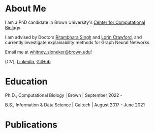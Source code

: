 # About Me
I am a PhD candidate in Brown University's [Center for Computational Biology](https://ccmb.brown.edu/). 

I am advised by Doctors [Ritambhara Singh](https://ritambharasingh.com/) and [Lorin Crawford](https://lorincrawford.com/), and currently investigate explainability methods for Graph Neural Networks.


Email me at <whitney_sloneker@brown.edu>!


[CV], [LinkedIn](www.linkedin.com/in/whitney-sloneker-62216b165), [GitHub](https://github.com/wsloneker)

# Education
Ph.D., Computational Biology | Brown | September 2022  -

B.S., Information & Data Science | Caltech | August 2017 - June 2021

# Publications
